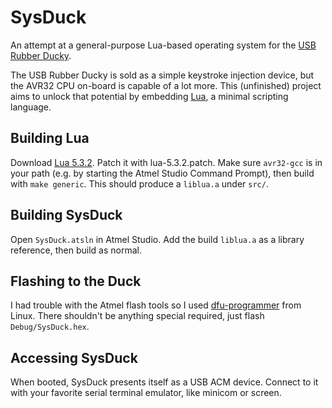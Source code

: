 # SysDuck

An attempt at a general-purpose Lua-based operating system for the [USB Rubber
Ducky](http://usbrubberducky.com/).

The USB Rubber Ducky is sold as a simple keystroke injection device, but
the AVR32 CPU on-board is capable of a lot more. This (unfinished)
project aims to unlock that potential by embedding
[Lua](http://www.lua.org/), a minimal scripting language.

## Building Lua

Download [Lua 5.3.2](http://www.lua.org/ftp/lua-5.3.2.tar.gz).  Patch it with
lua-5.3.2.patch. Make sure `avr32-gcc` is in your path (e.g. by starting the
Atmel Studio Command Prompt), then build with `make generic`.  This should
produce a `liblua.a` under `src/`.

## Building SysDuck

Open `SysDuck.atsln` in Atmel Studio. Add the build `liblua.a` as a library
reference, then build as normal.

## Flashing to the Duck

I had trouble with the Atmel flash tools so I used
[dfu-programmer](https://dfu-programmer.github.io/) from Linux. There shouldn't
be anything special required, just flash `Debug/SysDuck.hex`.

## Accessing SysDuck

When booted, SysDuck presents itself as a USB ACM device. Connect to it with
your favorite serial terminal emulator, like minicom or screen.
